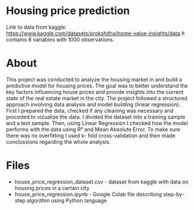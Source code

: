 # Housing price prediction
Link to data from kaggle:  https://www.kaggle.com/datasets/prokshitha/home-value-insights/data
It contains 8 variables with 1000 observations.
# About
This project was conducted to analyze the housing market in and build a predictive model for housing prices. The goal was to better understand the key factors influencing house prices and provide insights into the current state of the real estate market in the city. The project followed a structured approach involving data analysis and model building (linear regression). First I prepared the data, checked if any cleaning was necessary and proceded to vizualize the data. I divided the dataset into a training sample and a test sample. Then, using Linear Regression I checked how the model performs with the data using R² and Mean Absolute Error. To make sure there was no overfitting I used k- fold cross-validation and then made conclussions regarding the whole analysis.
# Files
- house_price_regression_dataset.csv - dataset from kaggle with data on housing prices in a certain city
- house_price_regression.ipynb - Google Colab file describing step-by-step algorithm using Python language
